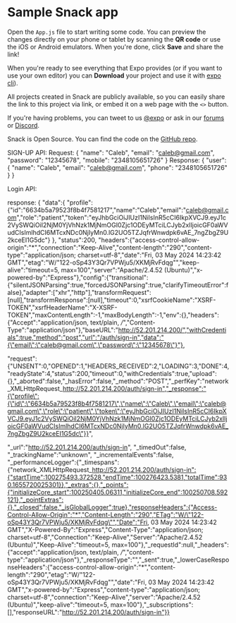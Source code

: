 # Sample Snack app

Open the `App.js` file to start writing some code. You can preview the changes directly on your phone or tablet by scanning the **QR code** or use the iOS or Android emulators. When you're done, click **Save** and share the link!

When you're ready to see everything that Expo provides (or if you want to use your own editor) you can **Download** your project and use it with [expo cli](https://docs.expo.dev/get-started/installation/#expo-cli)).

All projects created in Snack are publicly available, so you can easily share the link to this project via link, or embed it on a web page with the `<>` button.

If you're having problems, you can tweet to us [@expo](https://twitter.com/expo) or ask in our [forums](https://forums.expo.dev/c/expo-dev-tools/61) or [Discord](https://chat.expo.dev/).

Snack is Open Source. You can find the code on the [GitHub repo](https://github.com/expo/snack).

SIGN-UP API:
Request:
{
  "name": "Caleb",
  "email": "caleb@gmail.com",
  "password": "12345678",
  "mobile": "2348105651726"
}
Response:
{
  "user": {
    "name": "Caleb",
    "email": "caleb@gmail.com",
    "phone": "2348105651726"
  }
}

Login API:

response:
{
  "data":{
        "profile":{"id":"6634b5a79523f8b4f7581217","name":"Caleb","email":"caleb@gmail.com","role":"patient","token":"eyJhbGciOiJIUzI1NiIsInR5cCI6IkpXVCJ9.eyJ1c2VySWQiOiI2NjM0YjVhNzk1MjNmOGI0Zjc1ODEyMTciLCJyb2xlIjoicGF0aWVudCIsImlhdCI6MTcxNDc0NjIyMn0.lG2UO5TZJqfrWnwdpk6vAE_7ngZbgZ9U2kceEI1G5dc"}
       },
  "status":200,
  "headers":{"access-control-allow-origin":"*","connection":"Keep-Alive","content-length":"290","content-type":"application/json; charset=utf-8","date":"Fri, 03 May 2024 14:23:42 GMT","etag":"W/\"122-oSp43Y3Qr7VPWju5/XKMjRvFdqg\"","keep-alive":"timeout=5, max=100","server":"Apache/2.4.52 (Ubuntu)","x-powered-by":"Express"},"config":{"transitional":{"silentJSONParsing":true,"forcedJSONParsing":true,"clarifyTimeoutError":false},"adapter":["xhr","http"],"transformRequest":[null],"transformResponse":[null],"timeout":0,"xsrfCookieName":"XSRF-TOKEN","xsrfHeaderName":"X-XSRF-TOKEN","maxContentLength":-1,"maxBodyLength":-1,"env":{},"headers":{"Accept":"application/json, text/plain, */*","Content-Type":"application/json"},"baseURL":"http://52.201.214.200/","withCredentials":true,"method":"post","url":"/auth/sign-in","data":"{\"email\":\"caleb@gmail.com\",\"password\":\"12345678\"}"},
  
  "request":{"UNSENT":0,"OPENED":1,"HEADERS_RECEIVED":2,"LOADING":3,"DONE":4,"readyState":4,"status":200,"timeout":0,"withCredentials":true,"upload":{},"_aborted":false,"_hasError":false,"_method":"POST","_perfKey":"network_XMLHttpRequest_http://52.201.214.200/auth/sign-in","_response":"{\"profile\":{\"id\":\"6634b5a79523f8b4f7581217\",\"name\":\"Caleb\",\"email\":\"caleb@gmail.com\",\"role\":\"patient\",\"token\":\"eyJhbGciOiJIUzI1NiIsInR5cCI6IkpXVCJ9.eyJ1c2VySWQiOiI2NjM0YjVhNzk1MjNmOGI0Zjc1ODEyMTciLCJyb2xlIjoicGF0aWVudCIsImlhdCI6MTcxNDc0NjIyMn0.lG2UO5TZJqfrWnwdpk6vAE_7ngZbgZ9U2kceEI1G5dc\"}}",
  
  "_url":"http://52.201.214.200/auth/sign-in",
  "_timedOut":false,
  "_trackingName":"unknown",
  "_incrementalEvents":false,
  "_performanceLogger":{"_timespans":{"network_XMLHttpRequest_http://52.201.214.200/auth/sign-in":{"startTime":100275493.372528,"endTime":100276423.5381,"totalTime":930.1655720025301}},"_extras":{},"_points":{"initializeCore_start":100250405.06311,"initializeCore_end":100250708.592121},"_pointExtras":{},"_closed":false,"_isGlobalLogger":true},"responseHeaders":{"Access-Control-Allow-Origin":"*","Content-Length":"290","ETag":"W/\"122-oSp43Y3Qr7VPWju5/XKMjRvFdqg\"","Date":"Fri, 03 May 2024 14:23:42 GMT","X-Powered-By":"Express","Content-Type":"application/json; charset=utf-8","Connection":"Keep-Alive","Server":"Apache/2.4.52 (Ubuntu)","Keep-Alive":"timeout=5, max=100"},"_requestId":null,"_headers":{"accept":"application/json, text/plain, */*","content-type":"application/json"},"_responseType":"","_sent":true,"_lowerCaseResponseHeaders":{"access-control-allow-origin":"*","content-length":"290","etag":"W/\"122-oSp43Y3Qr7VPWju5/XKMjRvFdqg\"","date":"Fri, 03 May 2024 14:23:42 GMT","x-powered-by":"Express","content-type":"application/json; charset=utf-8","connection":"Keep-Alive","server":"Apache/2.4.52 (Ubuntu)","keep-alive":"timeout=5, max=100"},"_subscriptions":[],"responseURL":"http://52.201.214.200/auth/sign-in"}}


